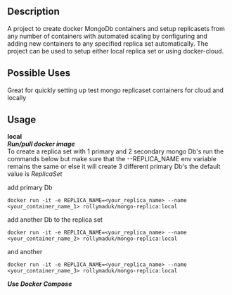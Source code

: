 Description
------------
A  project to create docker MongoDb containers and setup replicasets from any number of
containers with automated scaling by configuring and adding new containers
to any specified replica set automatically. The project can be used to setup
either local replica set or using docker-cloud.

Possible Uses
------------
Great for quickly setting up test mongo replicaset containers for cloud and locally

Usage
-----
**local**<br>
**_Run/pull docker image_**<br>
To create a replica set with 1 primary and 2 secondary mongo Db's 
run the commands below but make sure that the --REPLICA_NAME
env variable remains the same or else it will create 3 different 
primary Db's the default value is _ReplicaSet_<p>

add primary Db

`docker run -it -e REPLICA_NAME=<your_replica_name> --name <your_container_name_1> rollymaduk/mongo-replica:local`


add another Db to the replica set<p>

`docker run -it -e REPLICA_NAME=<your_replica_name> --name <your_container_name_2> rollymaduk/mongo-replica:local`

and another

`docker run -it -e REPLICA_NAME=<your_replica_name> --name <your_container_name_3> rollymaduk/mongo-replica:local`
<p>

**_Use Docker Compose_**




